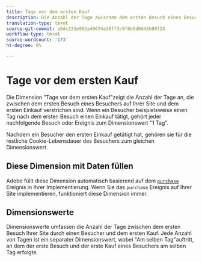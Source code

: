 ```yaml
---
title: Tage vor dem ersten Kauf
description: Die Anzahl der Tage zwischen dem ersten Besuch eines Besuchers und dem ersten Kauf.
translation-type: tm+mt
source-git-commit: a8dc233e962a49674a30ff3c9f0b5d0d45b09f24
workflow-type: tm+mt
source-wordcount: '173'
ht-degree: 0%

---
```



# Tage vor dem ersten Kauf

Die Dimension &quot;Tage vor dem ersten Kauf&quot;zeigt die Anzahl der Tage an, die zwischen dem ersten Besuch eines Besuchers auf Ihrer Site und dem ersten Einkauf verstrichen sind. Wenn ein Besucher beispielsweise einen Tag nach dem ersten Besuch einen Einkauf tätigt, gehört jeder nachfolgende Besuch oder Ereignis zum Dimensionswert &quot;1 Tag&quot;.

Nachdem ein Besucher den ersten Einkauf getätigt hat, gehören sie für die restliche Cookie-Lebensdauer des Besuchers zum gleichen Dimensionswert.

## Diese Dimension mit Daten füllen

Adobe füllt diese Dimension automatisch basierend auf dem [`purchase`](/help/implement/vars/page-vars/events/event-purchase.md) Ereignis in Ihrer Implementierung. Wenn Sie das `purchase` Ereignis auf Ihrer Site implementieren, funktioniert diese Dimension immer.

## Dimensionswerte

Dimensionswerte umfassen die Anzahl der Tage zwischen dem ersten Besuch Ihrer Site durch einen Besucher und dem ersten Kauf. Jede Anzahl von Tagen ist ein separater Dimensionswert, wobei &quot;Am selben Tag&quot;auftritt, an dem der erste Besuch und der erste Kauf eines Besuchers am selben Tag erfolgte.
